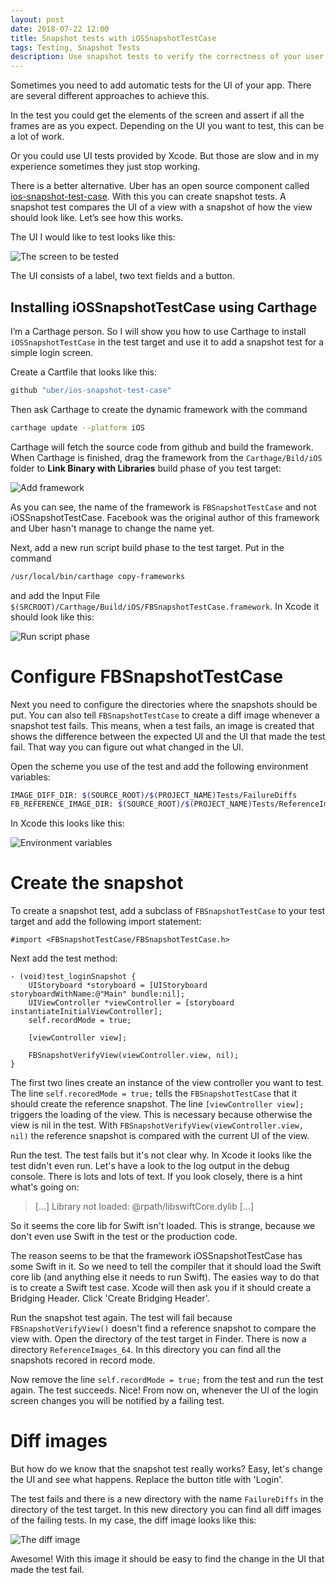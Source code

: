 ```yaml
---
layout: post
date: 2018-07-22 12:00
title: Snapshot tests with iOSSnapshotTestCase
tags: Testing, Snapshot Tests
description: Use snapshot tests to verify the correctness of your user interface.
---
```


Sometimes you need to add automatic tests for the UI of your app. There are several different approaches to achieve this.

In the test you could get the elements of the screen and assert if all the frames are as you expect. Depending on the UI you want to test, this can be a lot of work.

Or you could use UI tests provided by Xcode. But those are slow and in my experience sometimes they just stop working.

There is a better alternative. Uber has an open source component called [ios-snapshot-test-case](https://github.com/uber/ios-snapshot-test-case/). With this you can create snapshot tests. A snapshot test compares the UI of a view with a snapshot of how the view should look like. Let’s see how this works.

The UI I would like to test looks like this:

![The screen to be tested](../../../assets/2018-07-22/01.png)

The UI consists of a label, two text fields and a button.

## Installing iOSSnapshotTestCase using Carthage

I’m a Carthage person. So I will show you how to use Carthage to install `iOSSnapshotTestCase` in the test target and use it to add a snapshot test for a simple login screen.

Create a Cartfile that looks like this:

```bash
github "uber/ios-snapshot-test-case"
```

Then ask Carthage to create the dynamic framework with the command

```bash
carthage update --platform iOS
```

Carthage will fetch the source code from github and build the framework. When Carthage is finished, drag the framework from the `Carthage/Bild/iOS` folder to **Link Binary with Libraries** build phase of you test target:

![Add framework](../../../assets/2018-07-22/02.png)

As you can see, the name of the framework is `FBSnapshotTestCase` and not iOSSnapshotTestCase. Facebook was the original author of this framework and Uber hasn't manage to change the name yet.

Next, add a new run script build phase to the test target. Put in the command

```bash
/usr/local/bin/carthage copy-frameworks
```

and add the Input File `$(SRCROOT)/Carthage/Build/iOS/FBSnapshotTestCase.framework`. In Xcode it should look like this:

![Run script phase](../../../assets/2018-07-22/03.png)

# Configure FBSnapshotTestCase

Next you need to configure the directories where the snapshots should be put. You can also tell `FBSnapshotTestCase` to create a diff image whenever a snapshot test fails. This means, when a test fails, an image is created that shows the difference between the expected UI and the UI that made the test fail. That way you can figure out what changed in the UI.

Open the scheme you use of the test and add the following environment variables:

```bash
IMAGE_DIFF_DIR: $(SOURCE_ROOT)/$(PROJECT_NAME)Tests/FailureDiffs
FB_REFERENCE_IMAGE_DIR: $(SOURCE_ROOT)/$(PROJECT_NAME)Tests/ReferenceImages
```

In Xcode this looks like this:

![Environment variables](../../../assets/2018-07-22/04.png)

# Create the snapshot

To create a snapshot test, add a subclass of `FBSnapshotTestCase` to your test target and add the following import statement:

```objc
#import <FBSnapshotTestCase/FBSnapshotTestCase.h>
```

Next add the test method:

```objc
- (void)test_loginSnapshot {
    UIStoryboard *storyboard = [UIStoryboard storyboardWithName:@"Main" bundle:nil];
    UIViewController *viewController = [storyboard instantiateInitialViewController];
    self.recordMode = true;
    
    [viewController view];
    
    FBSnapshotVerifyView(viewController.view, nil);
}
```

The first two lines create an instance of the view controller you want to test. The line `self.recoredMode = true;` tells the `FBSnapshotTestCase` that it should create the reference snapshot. The line `[viewController view];` triggers the loading of the view. This is necessary because otherwise the view is nil in the test. 
With `FBSnapshotVerifyView(viewController.view, nil)` the reference snapshot is compared with the current UI of the view.

Run the test. The test fails but it's not clear why. In Xcode it looks like the test didn't even run. Let's have a look to the log output in the debug console. There is lots and lots of text. If you look closely, there is a hint what's going on:

> [...] Library not loaded: @rpath/libswiftCore.dylib [...]

So it seems the core lib for Swift isn't loaded. This is strange, because we don't even use Swift in the test or the production code.

The reason seems to be that the framework iOSSnapshotTestCase has some Swift in it. So we need to tell the compiler that it should load the Swift core lib (and anything else it needs to run Swift). The easies way to do that is to create a Swift test case. Xcode will then ask you if it should create a Bridging Header. Click 'Create Bridging Header'.

Run the snapshot test again. The test will fail because `FBSnapshotVerifyView()` doesn't find a reference snapshot to compare the view with. Open the directory of the test target in Finder. There is now a directory `ReferenceImages_64`. In this directory you can find all the snapshots recored in record mode.

Now remove the line `self.recordMode = true;` from the test and run the test again. The test succeeds. Nice! From now on, whenever the UI of the login screen changes you will be notified by a failing test.

# Diff images

But how do we know that the snapshot test really works? Easy, let's change the UI and see what happens. Replace the button title with 'Login'.

The test fails and there is a new directory with the name `FailureDiffs` in the directory of the test target. In this new directory you can find all diff images of the failing tests. In my case, the diff image looks like this:

![The diff image](../../../assets/2018-07-22/05.png")

Awesome! With this image it should be easy to find the change in the UI that made the test fail.

